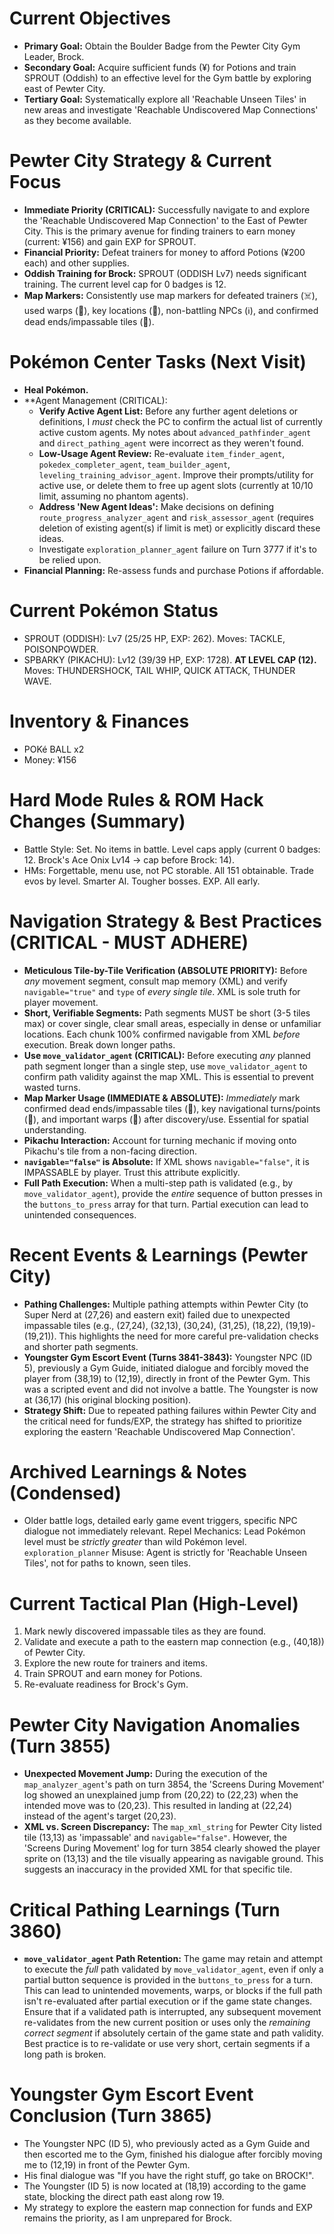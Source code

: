 # Current Objectives
*   **Primary Goal:** Obtain the Boulder Badge from the Pewter City Gym Leader, Brock.
*   **Secondary Goal:** Acquire sufficient funds (¥) for Potions and train SPROUT (Oddish) to an effective level for the Gym battle by exploring east of Pewter City.
*   **Tertiary Goal:** Systematically explore all 'Reachable Unseen Tiles' in new areas and investigate 'Reachable Undiscovered Map Connections' as they become available.

# Pewter City Strategy & Current Focus
*   **Immediate Priority (CRITICAL):** Successfully navigate to and explore the 'Reachable Undiscovered Map Connection' to the East of Pewter City. This is the primary avenue for finding trainers to earn money (current: ¥156) and gain EXP for SPROUT.
*   **Financial Priority:** Defeat trainers for money to afford Potions (¥200 each) and other supplies.
*   **Oddish Training for Brock:** SPROUT (ODDISH Lv7) needs significant training. The current level cap for 0 badges is 12.
*   **Map Markers:** Consistently use map markers for defeated trainers (☠️), used warps (🚪), key locations (📍), non-battling NPCs (ℹ️), and confirmed dead ends/impassable tiles (🚫).

# Pokémon Center Tasks (Next Visit)
*   **Heal Pokémon.**
*   **Agent Management (CRITICAL):
    *   **Verify Active Agent List:** Before any further agent deletions or definitions, I *must* check the PC to confirm the actual list of currently active custom agents. My notes about `advanced_pathfinder_agent` and `direct_pathing_agent` were incorrect as they weren't found.
    *   **Low-Usage Agent Review:** Re-evaluate `item_finder_agent`, `pokedex_completer_agent`, `team_builder_agent`, `leveling_training_advisor_agent`. Improve their prompts/utility for active use, or delete them to free up agent slots (currently at 10/10 limit, assuming no phantom agents).
    *   **Address 'New Agent Ideas':** Make decisions on defining `route_progress_analyzer_agent` and `risk_assessor_agent` (requires deletion of existing agent(s) if limit is met) or explicitly discard these ideas.
    *   Investigate `exploration_planner_agent` failure on Turn 3777 if it's to be relied upon.
*   **Financial Planning:** Re-assess funds and purchase Potions if affordable.

# Current Pokémon Status
*   SPROUT (ODDISH): Lv7 (25/25 HP, EXP: 262). Moves: TACKLE, POISONPOWDER.
*   SPBARKY (PIKACHU): Lv12 (39/39 HP, EXP: 1728). **AT LEVEL CAP (12).** Moves: THUNDERSHOCK, TAIL WHIP, QUICK ATTACK, THUNDER WAVE.

# Inventory & Finances
*   POKé BALL x2
*   Money: ¥156

# Hard Mode Rules & ROM Hack Changes (Summary)
*   Battle Style: Set. No items in battle. Level caps apply (current 0 badges: 12. Brock's Ace Onix Lv14 -> cap before Brock: 14).
*   HMs: Forgettable, menu use, not PC storable. All 151 obtainable. Trade evos by level. Smarter AI. Tougher bosses. EXP. All early.

# Navigation Strategy & Best Practices (CRITICAL - MUST ADHERE)
*   **Meticulous Tile-by-Tile Verification (ABSOLUTE PRIORITY):** Before *any* movement segment, consult map memory (XML) and verify `navigable="true"` and `type` of *every single tile*. XML is sole truth for player movement.
*   **Short, Verifiable Segments:** Path segments MUST be short (3-5 tiles max) or cover single, clear small areas, especially in dense or unfamiliar locations. Each chunk 100% confirmed navigable from XML *before* execution. Break down longer paths.
*   **Use `move_validator_agent` (CRITICAL):** Before executing *any* planned path segment longer than a single step, use `move_validator_agent` to confirm path validity against the map XML. This is essential to prevent wasted turns.
*   **Map Marker Usage (IMMEDIATE & ABSOLUTE):** *Immediately* mark confirmed dead ends/impassable tiles (🚫), key navigational turns/points (📍), and important warps (🚪) after discovery/use. Essential for spatial understanding.
*   **Pikachu Interaction:** Account for turning mechanic if moving onto Pikachu's tile from a non-facing direction.
*   **`navigable="false"` is Absolute:** If XML shows `navigable="false"`, it is IMPASSABLE by player. Trust this attribute explicitly.
*   **Full Path Execution:** When a multi-step path is validated (e.g., by `move_validator_agent`), provide the *entire* sequence of button presses in the `buttons_to_press` array for that turn. Partial execution can lead to unintended consequences.

# Recent Events & Learnings (Pewter City)
*   **Pathing Challenges:** Multiple pathing attempts within Pewter City (to Super Nerd at (27,26) and eastern exit) failed due to unexpected impassable tiles (e.g., (27,24), (32,13), (30,24), (31,25), (18,22), (19,19)-(19,21)). This highlights the need for more careful pre-validation checks and shorter path segments.
*   **Youngster Gym Escort Event (Turns 3841-3843):** Youngster NPC (ID 5), previously a Gym Guide, initiated dialogue and forcibly moved the player from (38,19) to (12,19), directly in front of the Pewter Gym. This was a scripted event and did not involve a battle. The Youngster is now at (36,17) (his original blocking position).
*   **Strategy Shift:** Due to repeated pathing failures within Pewter City and the critical need for funds/EXP, the strategy has shifted to prioritize exploring the eastern 'Reachable Undiscovered Map Connection'.

# Archived Learnings & Notes (Condensed)
*   Older battle logs, detailed early game event triggers, specific NPC dialogue not immediately relevant. Repel Mechanics: Lead Pokémon level must be *strictly greater* than wild Pokémon level. `exploration_planner` Misuse: Agent is strictly for 'Reachable Unseen Tiles', not for paths to known, seen tiles.

# Current Tactical Plan (High-Level)
1.  Mark newly discovered impassable tiles as they are found.
2.  Validate and execute a path to the eastern map connection (e.g., (40,18)) of Pewter City.
3.  Explore the new route for trainers and items.
4.  Train SPROUT and earn money for Potions.
5.  Re-evaluate readiness for Brock's Gym.

# Pewter City Navigation Anomalies (Turn 3855)
*   **Unexpected Movement Jump:** During the execution of the `map_analyzer_agent`'s path on turn 3854, the 'Screens During Movement' log showed an unexplained jump from (20,22) to (22,23) when the intended move was to (20,23). This resulted in landing at (22,24) instead of the agent's target (20,23).
*   **XML vs. Screen Discrepancy:** The `map_xml_string` for Pewter City listed tile (13,13) as 'impassable' and `navigable="false"`. However, the 'Screens During Movement' log for turn 3854 clearly showed the player sprite on (13,13) and the tile visually appearing as navigable ground. This suggests an inaccuracy in the provided XML for that specific tile.

# Critical Pathing Learnings (Turn 3860)
*   **`move_validator_agent` Path Retention:** The game may retain and attempt to execute the *full* path validated by `move_validator_agent`, even if only a partial button sequence is provided in the `buttons_to_press` for a turn. This can lead to unintended movements, warps, or blocks if the full path isn't re-evaluated after partial execution or if the game state changes. Ensure that if a validated path is interrupted, any subsequent movement re-validates from the new current position or uses only the *remaining correct segment* if absolutely certain of the game state and path validity. Best practice is to re-validate or use very short, certain segments if a long path is broken.

# Youngster Gym Escort Event Conclusion (Turn 3865)
*   The Youngster NPC (ID 5), who previously acted as a Gym Guide and then escorted me to the Gym, finished his dialogue after forcibly moving me to (12,19) in front of the Pewter Gym.
*   His final dialogue was "If you have the right stuff, go take on BROCK!".
*   The Youngster (ID 5) is now located at (18,19) according to the game state, blocking the direct path east along row 19.
*   My strategy to explore the eastern map connection for funds and EXP remains the priority, as I am unprepared for Brock.